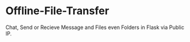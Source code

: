 # Offline-File-Transfer
Chat, Send or Recieve Message and Files even Folders in Flask via Public IP.

